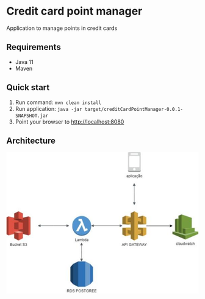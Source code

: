 Credit card point manager
===================================

Application to manage points in credit cards

Requirements
------------
* Java 11
* Maven

Quick start
-----------
1. Run command: `mvn clean install`
2. Run application: `java -jar target/creditCardPointManager-0.0.1-SNAPSHOT.jar`
3. Point your browser to [http://localhost:8080](http://localhost:8080/)

Architecture
----------

![Architecture diagram](src/main/resources/architecture-diagram.jpeg)